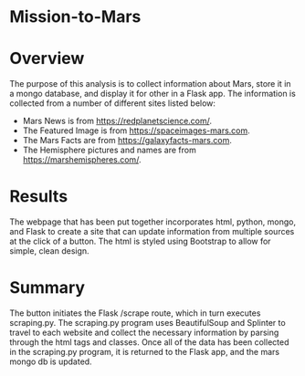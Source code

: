 # Mission-to-Mars

# Overview
  The purpose of this analysis is to collect information about Mars, store it in a mongo database, and display it for other in a Flask app. The information is collected from a number of different sites listed below:
  - Mars News is from https://redplanetscience.com/.
  - The Featured Image is from https://spaceimages-mars.com.
  - The Mars Facts are from https://galaxyfacts-mars.com.
  - The Hemisphere pictures and names are from https://marshemispheres.com/.
# Results
  The webpage that has been put together incorporates html, python, mongo, and Flask to create a site that can update information from multiple sources at the click of a button. The html is styled using Bootstrap to allow for simple, clean design.
# Summary
  The button initiates the Flask /scrape route, which in turn executes scraping.py. The scraping.py program uses BeautifulSoup and Splinter to travel to each website and collect the necessary information by parsing through the html tags and classes. Once all of the data has been collected in the scraping.py program, it is returned to the Flask app, and the mars mongo db is updated.
